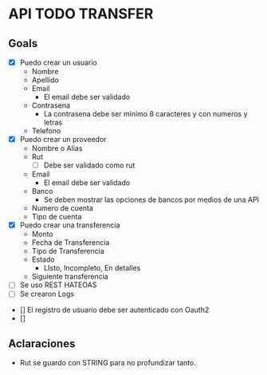 # API TODO TRANSFER

## Goals
- [X] Puedo crear un usuario
    - Nombre
    - Apellido
    - Email
        - El email debe ser validado
    - Contrasena
        - La contrasena debe ser minimo 8 caracteres y con numeros y letras
    - Telefono
- [X] Puedo crear un proveedor
    - Nombre o Alias
    - Rut
        - [ ] Debe ser validado como rut
    - Email
        - El email debe ser validado
    - Banco
        - Se deben mostrar las opciones de bancos por medios de una API
    - Numero de cuenta
    - Tipo de cuenta
- [X] Puedo crear una transferencia
    - Monto
    - Fecha de Transferencia
    - Tipo de Transferencia
    - Estado 
        - LIsto, Incompleto, En detalles
    - Siguiente transferencia
- [ ] Se uso REST HATEOAS
- [ ] Se crearon Logs
- [] El registro de usuario debe ser autenticado con Oauth2
- []



## Aclaraciones
- Rut se guardo con STRING para no profundizar tanto.


